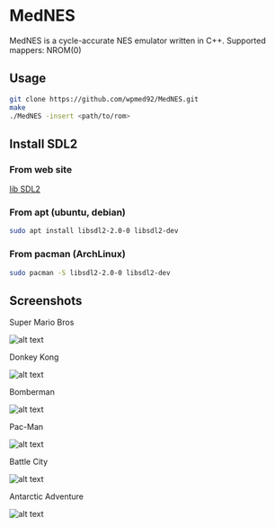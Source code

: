 # MedNES
MedNES is a cycle-accurate NES emulator written in C++.
Supported mappers: NROM(0)

## Usage

```bash
git clone https://github.com/wpmed92/MedNES.git
make
./MedNES -insert <path/to/rom>
```

## Install SDL2

### From web site

[lib SDL2](https://www.libsdl.org/download-2.0.php)

### From apt (ubuntu, debian)

```bash
sudo apt install libsdl2-2.0-0 libsdl2-dev
```

### From pacman (ArchLinux)

```bash
sudo pacman -S libsdl2-2.0-0 libsdl2-dev
```

## Screenshots

Super Mario Bros

![alt text](https://github.com/wpmed92/MedNES/blob/master/screenshots/Super%20Mario%20Bros.png)

Donkey Kong

![alt text](https://github.com/wpmed92/MedNES/blob/master/screenshots/Donkey%20Kong.png)

Bomberman

![alt text](https://github.com/wpmed92/MedNES/blob/master/screenshots/Bomberman.png)

Pac-Man

![alt text](https://github.com/wpmed92/MedNES/blob/master/screenshots/Pac-Man.png)

Battle City

![alt text](https://github.com/wpmed92/MedNES/blob/master/screenshots/Battle%20City.png)

Antarctic Adventure

![alt text](https://github.com/wpmed92/MedNES/blob/master/screenshots/Antarctic%20Adventure.png)
